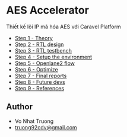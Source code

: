 # AES Accelerator

Thiết kế lõi IP mã hóa AES với Caravel Platform

* [Step 1 - Theory](01_theory.md)
* [Step 2 - RTL design](02_rtl_design.md)
* [Step 3 - RTL testbench](03_rtl_testbench.md)
* [Step 4 - Setup the environment](04_setup_the_environment.md)
* [Step 5 - Openlane2 flow](05_openlane2_flơw.md)
* [Step 6 - Optimize](06_optimize.md)
* [Step 7 - Final reports](07_final_reports.md)
* [Step 8 - Future devs](08_future_devs.md)
* [Step 9 - References](09_references.md)

## Author
* Vo Nhat Truong
* truong92cdv@gmail.com
